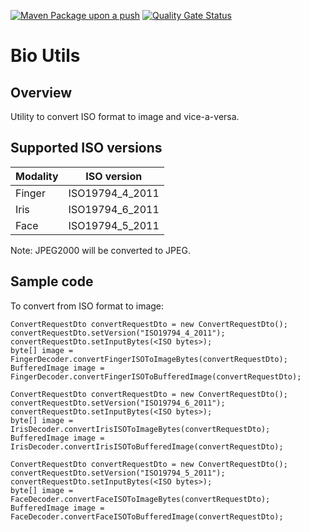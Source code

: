 [![Maven Package upon a push](https://github.com/mosip/bio-utils/actions/workflows/push_trigger.yml/badge.svg?branch=release-1.2.0)](https://github.com/mosip/bio-utils/actions/workflows/push_trigger.yml)
 [![Quality Gate Status](https://sonarcloud.io/api/project_badges/measure?branch=release-1.2.0&project=mosip_biometrics-util&id=mosip_biometrics-util&metric=alert_status)](https://sonarcloud.io/dashboard?id=mosip_biometrics-util)
# Bio Utils

## Overview
Utility to convert ISO format to image and vice-a-versa.

## Supported ISO versions

| Modality    | ISO version     |
| ----------- | ----------------|
| Finger      | ISO19794_4_2011 |
| Iris        | ISO19794_6_2011 |
| Face        | ISO19794_5_2011 |

Note: JPEG2000 will be converted to JPEG.

## Sample code

To convert from ISO format to image:
```
ConvertRequestDto convertRequestDto = new ConvertRequestDto();
convertRequestDto.setVersion("ISO19794_4_2011");
convertRequestDto.setInputBytes(<ISO bytes>);  
byte[] image = FingerDecoder.convertFingerISOToImageBytes(convertRequestDto);
BufferedImage image = FingerDecoder.convertFingerISOToBufferedImage(convertRequestDto);
```

```
ConvertRequestDto convertRequestDto = new ConvertRequestDto();
convertRequestDto.setVersion("ISO19794_6_2011");
convertRequestDto.setInputBytes(<ISO bytes>);
byte[] image = IrisDecoder.convertIrisISOToImageBytes(convertRequestDto);
BufferedImage image = IrisDecoder.convertIrisISOToBufferedImage(convertRequestDto);
```

```
ConvertRequestDto convertRequestDto = new ConvertRequestDto();
convertRequestDto.setVersion("ISO19794_5_2011");
convertRequestDto.setInputBytes(<ISO bytes>);
byte[] image = FaceDecoder.convertFaceISOToImageBytes(convertRequestDto);
BufferedImage image = FaceDecoder.convertFaceISOToBufferedImage(convertRequestDto);
```
